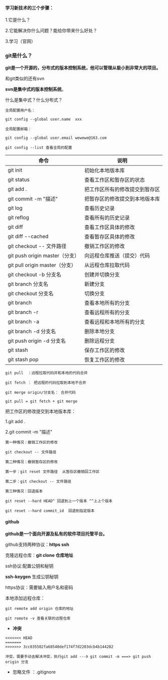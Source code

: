 #### 学习新技术的三个步骤：

1.它是什么？

2.它能解决你什么问题？能给你带来什么好处？

3.学习（官网）


### git是什么？

**git是一个开源的，分布式的版本控制系统，他可以管理从极小到非常大的项目。**

和git类似的还有svn

**svn是集中式的版本控制系统**。

什么是集中式？什么分布式？



```
全局配置用户名：

git config --global user.name  xxx

全局配置邮箱：

git config --global user.email wewewe@163.com

git config --list 查看全局的配置

```


命令 | 说明
---|---
git init | 初始化本地版本库
git status | 查看工作区和暂存区的状态
git add . | 把工作区所有的修改提交到暂存区
git commit -m "描述" | 把暂存区的修改提交到本地版本库
git log | 查看历史记录
git reflog | 查看所有的历史记录
git diff | 查看工作区具体的修改
git diff --cached | 查看暂存区具体的修改
git checkout -- 文件路径 | 撤销工作区的修改
git push origin master（分支） | 向远程仓库推送（提交）代码 
git pull origin master（分支） | 从远程仓库拉取代码
git checkout -b 分支名 | 创建并切换分支
git branch 分支名 | 新建分支
git checkout 分支名 | 切换分支
git branch | 查看本地所有的分支
git branch -r | 查看远程所有的分支
git branch -a | 查看远程和本地所有的分支
git branch -d 分支名 | 删除本地分支
git push origin -d 分支名 | 删除远程分支
git stash | 保存工作区的修改
git stash pop | 恢复工作区的修改


```
git pull  ：远程拉取代码并和本地的代码合并

git fetch ： 把远程的代码拉取到本地不合并

git merge origin/分支名： 合并代码

git pull = git fetch + git merge
```



把工作区的修改提交到本地版本库：

1.git add . 

2.git commit -m "描述"


```
第一种情况：撤销工作区的修改

git checkout -- 文件路径

第二种情况：撤销暂存区的修改

第一步：git reset 文件路径  从暂存区撤销回工作区

第二步：git checkout -- 文件路径

第三种情况：回退版本

git reset --hard HEAD^ 回退到上一个版本 ^^上上个版本

git reset --hard commit_id  回退到指定版本

```

#### github

**github是一个面向开源及私有的软件项目托管平台。**

github支持两种协议：**https ssh**

克隆远程仓库：**git clone 仓库地址**


ssh协议:配置公钥和秘钥

**ssh-keygen**  生成公钥秘钥

https协议：需要输入用户名和密码

本地添加远程仓库：

```
git remote add origin 仓库的地址

git remote -v 查看关联的远程仓库
```
- **冲突**
```
<<<<<<< HEAD
=======
>>>>>>> 3cc035502fa68540def174f7d2203dcb4b144282

冲突，需要手动去解决冲突，执行git add ---》 git commit -m ===> git push origin 分支
```
- 忽略文件 ：.gitignore
















